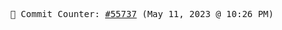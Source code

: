 <p align="center">
    <samp>
        📮 Commit Counter: <a href="https://github.com/Javascript-void0/Javascript-void0/commits/main">#55737</a> (May 11, 2023 @ 10:26 PM)
    </samp>
</p>